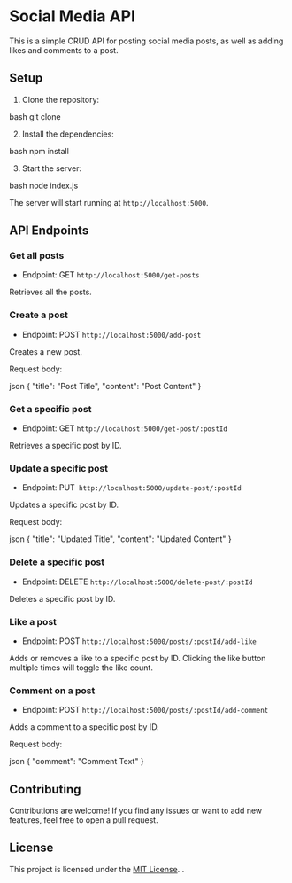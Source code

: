 # Social Media API

This is a simple CRUD API for posting social media posts, as well as adding likes and comments to a post.

## Setup

1. Clone the repository:

   
bash
   git clone <repository-url>
  


2. Install the dependencies:

   
bash
   npm install
  


3. Start the server:

   
bash
   node index.js
  


   The server will start running at `http://localhost:5000`.

## API Endpoints

### Get all posts

- Endpoint: GET  `http://localhost:5000/get-posts`

Retrieves all the posts.

### Create a post

- Endpoint: POST `http://localhost:5000/add-post`

Creates a new post.

Request body:


json
{
  "title": "Post Title",
  "content": "Post Content"
}


### Get a specific post

- Endpoint: GET `http://localhost:5000/get-post/:postId`

Retrieves a specific post by ID.

### Update a specific post

- Endpoint: PUT` http://localhost:5000/update-post/:postId`

Updates a specific post by ID.

Request body:


json
{
  "title": "Updated Title",
  "content": "Updated Content"
}


### Delete a specific post

- Endpoint: DELETE `http://localhost:5000/delete-post/:postId`

Deletes a specific post by ID.

### Like a post

- Endpoint: POST `http://localhost:5000/posts/:postId/add-like`

Adds or removes a like to a specific post by ID. Clicking the like button multiple times will toggle the like count.

### Comment on a post

- Endpoint: POST `http://localhost:5000/posts/:postId/add-comment`

Adds a comment to a specific post by ID.

Request body:


json
{
  "comment": "Comment Text"
}


## Contributing

Contributions are welcome! If you find any issues or want to add new features, feel free to open a pull request.

## License

This project is licensed under the [MIT License](LICENSE).
.
